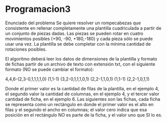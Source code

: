 # Programacion3
Enunciado del problema
Se quiere resolver un rompecabezas que consistente en rellenar completamente una plantilla
cuadriculada a partir de un conjunto de piezas dadas. Las piezas se pueden rotar en cuatro
movimientos posibles (+90, -90, +180,-180) y cada pieza sólo se puede usar una vez. La
plantilla se debe completar con la mínima cantidad de rotaciones posibles.


El algoritmo deberá leer los datos de dimensiones de la plantilla y formato de fichas partir de un
archivo de texto con extensión txt, con el siguiente formato (NO se puede cambiar el formato):

4,4,6-(2,3-0,1,1,1,1,0) (1,1-1) (3,2-0,1,1,1,0,1) (2,2-1,1,0,1) (1,1-1) (2,2-1,0,1,1)

Donde el primer valor es la cantidad de filas de la plantilla, en el ejemplo 4, el segundo valor la
cantidad de columnas, en el ejemplo 4, y el tercer valor cantidad de ficha, en el ejemplo 6. Las
siguientes son las fichas, cada ficha se representa como un rectángulo en donde el primer valor
es el alto en filas y el segundo el ancho en columnas; el valor cero indica que esa posición en el
rectángulo NO es parte de la ficha, y el valor uno que SI lo es. 


